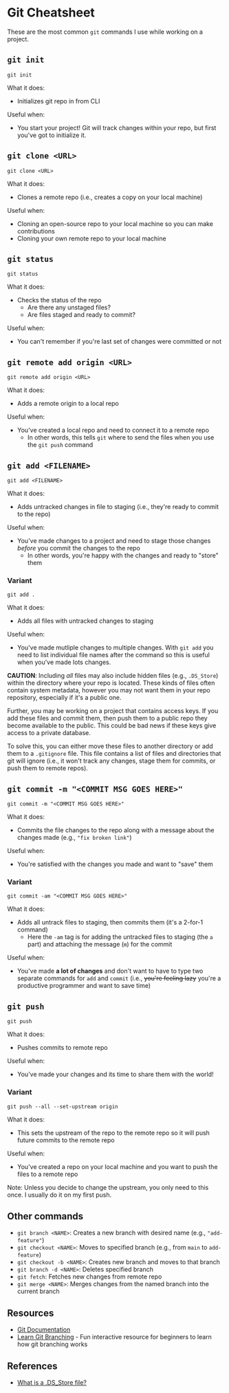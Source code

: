 # Git Cheatsheet 

These are the most common `git` commands I use while working on a project. 

## `git init`

```
git init
```

What it does: 

- Initializes git repo in from CLI

Useful when:

- You start your project! Git will track changes within your repo, but first you've got to initialize it. 

## `git clone <URL>`

```
git clone <URL>
```

What it does: 

- Clones a remote repo (i.e., creates a copy on your local machine)

Useful when:

- Cloning an open-source repo to your local machine so you can make contributions
- Cloning your own remote repo to your local machine

## `git status`

```
git status
```

What it does:

- Checks the status of the repo
  - Are there any unstaged files? 
  - Are files staged and ready to commit?

Useful when: 

- You can't remember if you're last set of changes were committed or not

## `git remote add origin <URL>`

```
git remote add origin <URL>
```

What it does:

- Adds a remote origin to a local repo

Useful when: 

- You've created a local repo and need to connect it to a remote repo
  - In other words, this tells `git` where to send the files when you use the `git push` command

## `git add <FILENAME>`

```
git add <FILENAME>
```

What it does: 

- Adds untracked changes in file to staging (i.e., they're ready to commit to the repo)

Useful when: 

- You've made changes to a project and need to stage those changes *before* you commit the changes to the repo
  - In other words, you're happy with the changes and ready to "store" them

### Variant

```
git add .
```

What it does: 

- Adds all files with untracked changes to staging 

Useful when: 

- You've made mutliple changes to multiple changes. With `git add` you need to list individual file names after the command so this is useful when you've made lots changes. 

**CAUTION**: Including *all* files may also include hidden files (e.g., `.DS_Store`) within the directory where your repo is located. These kinds of files often contain system metadata, however you may not want them in your repo repository, especially if it's a public one. 

Further, you may be working on a project that contains access keys. If you add these files and commit them, then push them to a public repo they become available to the public. This could be bad news if these keys give access to a private database.

To solve this, you can either move these files to another directory or add them to a `.gitignore` file. This file contains a list of files and directories that git will ignore (i.e., it won't track any changes, stage them for commits, or push them to remote repos). 

## `git commit -m "<COMMIT MSG GOES HERE>"`

```
git commit -m "<COMMIT MSG GOES HERE>"
```

What it does:

- Commits the file changes to the repo along with a message about the changes made (e.g., `"fix broken link"`)

Useful when: 

- You're satisfied with the changes you made and want to "save" them

### Variant

```
git commit -am "<COMMIT MSG GOES HERE>"
```

What it does: 

- Adds all untrack files to staging, then commits them (it's a 2-for-1 command)
  - Here the `-am` tag is for adding the untracked files to staging (the `a` part) and attaching the message (`m`) for the commit 

Useful when: 

- You've made **a lot of changes** and don't want to have to type two separate commands for `add` and `commit` (i.e., ~~you're feeling lazy~~ you're a productive programmer and want to save time)
 
## `git push`

```
git push
```

What it does:

- Pushes commits to remote repo

Useful when: 

- You've made your changes and its time to share them with the world! 

### Variant

```
git push --all --set-upstream origin
```

What it does:

- This sets the upstream of the repo to the remote repo so it will push future commits to the remote repo

Useful when:

- You've created a repo on your local machine and you want to push the files to a remote repo

Note: Unless you decide to change the upstream, you only need to this once. I usually do it on my first push.

## Other commands

- `git branch <NAME>`: Creates a new branch with desired name (e.g., `"add-feature"`)
- `git checkout <NAME>`: Moves to specified branch (e.g., from `main` to `add-feature`)
- `git checkout -b <NAME>`: Creates new branch and moves to that branch
- `git branch -d <NAME>`: Deletes specified branch
- `git fetch`: Fetches new changes from remote repo
- `git merge <NAME>`: Merges changes from the named branch into the current branch

## Resources 

- [Git Documentation](https://git-scm.com/doc)
- [Learn Git Branching](https://learngitbranching.js.org/) - Fun interactive resource for beginners to learn how git branching works

## References

- [What is a .DS_Store file?](https://osxdaily.com/2009/12/31/what-is-a-ds_store-file/)
